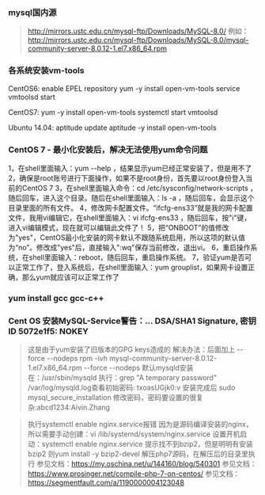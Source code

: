 ### mysql国内源
> http://mirrors.ustc.edu.cn/mysql-ftp/Downloads/MySQL-8.0/
> 例如： http://mirrors.ustc.edu.cn/mysql-ftp/Downloads/MySQL-8.0/mysql-community-server-8.0.12-1.el7.x86_64.rpm


### 各系统安装vm-tools
CentOS6:
enable EPEL repository
yum -y install open-vm-tools
service vmtoolsd start

CentOS7:
yum -y install open-vm-tools
systemctl start vmtoolsd

Ubuntu 14.04:
aptitude update
aptitude -y install open-vm-tools

### CentOS 7 - 最小化安装后，解决无法使用yum命令问题
1，在shell里面输入：yum --help ，结果显示yum已经正常安装了，但是用不了
2，确保是root账号进行下面操作，如果不是root身份，首先要以root身份登入当前的CentOS 7 
3，在shell里面输入命令：cd /etc/sysconfig/network-scripts ，随后回车，进入这个目录。随后在shell里面输入：ls -a ，随后回车，会显示这个目录里面的所有文件。
4，修改网卡配置文件。“ifcfg-ens33”就是我的网卡配置文件，我用vi编辑它，在shell里面输入：vi ifcfg-ens33 ，随后回车，按"i"键，进入vi编辑模式，现在就可以编辑此文件了！
5，把“ONBOOT”的值修改为"yes"，CentOS最小化安装的网卡默认不跟随系统启用，所以这项的默认值为“no”。修改成"yes"后，直接输入":wq"保存当前修改，退出vi。
6，重启操作系统，在shell里面输入：reboot，随后回车，重启操作系统。
7，验证yum是否可以正常工作了，登入系统后，在shell里面输入：yum grouplist，如果网卡设置正确，那么yum就应该可以正常工作了

### yum install gcc gcc-c++
### Cent OS 安装MySQL-Service警告：... DSA/SHA1 Signature, 密钥 ID 5072e1f5: NOKEY
> 这是由于yum安装了旧版本的GPG keys造成的 解决办法：后面加上  --force --nodeps 
> rpm -ivh mysql-community-server-8.0.12-1.el7.x86_64.rpm --force --nodeps
> 默认mysqld安装在：/usr/sbin/mysqld
> 执行：grep "A temporary password" /var/log/mysqld.log查看初始密码: txoasUGjk0:v
> 安装完成后 sudo mysql_secure_installation 修改密码，密码要设置的很复杂:abcd1234:Aivin.Zhang

> 执行systemctl enable nginx.service报错
> 因为是源码编译安装的nginx，所以需要手动创建：vi /lib/systemd/system/nginx.service
> 设置开机启动：systemctl enable nginx.service
> 提示找不到bzip2，但是明明有安装bzip2  则yum install -y bzip2-devel
> 解压php7源码，在解压后的目录里执行
> 参见文档：https://my.oschina.net/u/144160/blog/540301
> 参见文档：https://www.prosinger.net/compile-php-7-on-centos/
> 参见文档：https://segmentfault.com/a/1190000004123048

